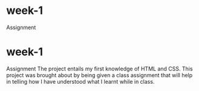 # week-1
Assignment
# week-1
Assignment
The project entails my first knowledge of HTML and CSS.
This project was brought about by being given a class assignment that will help in telling how I have understood what I learnt while in class.
